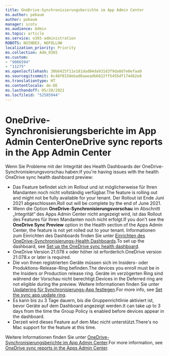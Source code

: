 ```yaml
---
title: OneDrive-Synchronisierungsberichte im App Admin Center
ms.author: pebaum
author: pebaum
manager: scotv
ms.audience: Admin
ms.topic: article
ms.service: o365-administration
ROBOTS: NOINDEX, NOFOLLOW
localization_priority: Priority
ms.collection: Adm_O365
ms.custom:
- "9006594"
- "11275"
ms.openlocfilehash: 30b6425f11e181dad04da931d3f9da0d7e0efaa0
ms.sourcegitcommit: 6c46f0158ebad6aaeadb6822ff5455df174db2e8
ms.translationtype: HT
ms.contentlocale: de-DE
ms.lasthandoff: 05/20/2021
ms.locfileid: "52585944"
---
```

# <a name="onedrive-sync-reports-in-the-app-admin-center"></a><span data-ttu-id="29b69-102">OneDrive-Synchronisierungsberichte im App Admin Center</span><span class="sxs-lookup"><span data-stu-id="29b69-102">OneDrive sync reports in the App Admin Center</span></span>

<span data-ttu-id="29b69-103">Wenn Sie Probleme mit der Integrität des Health Dashboards der OneDrive-Synchronisierungsvorschau haben:</span><span class="sxs-lookup"><span data-stu-id="29b69-103">If you're having issues with the health OneDrive sync health dashboard preview:</span></span>

- <span data-ttu-id="29b69-104">Das Feature befindet sich im Rollout und ist möglicherweise für Ihren Mandanten noch nicht vollständig verfügbar.</span><span class="sxs-lookup"><span data-stu-id="29b69-104">The feature is rolling out and might not be fully available for your tenant.</span></span> <span data-ttu-id="29b69-105">Der Rollout ist Ende Juni 2021 abgeschlossen.</span><span class="sxs-lookup"><span data-stu-id="29b69-105">Roll out will be complete by the end of June 2021.</span></span>
- <span data-ttu-id="29b69-106">Wenn die Option **OneDrive-Synchronisierungsvorschau** im Abschnitt „Integrität“ des Apps Admin Center nicht angezeigt wird, ist das Rollout des Features für Ihren Mandanten noch nicht erfolgt.</span><span class="sxs-lookup"><span data-stu-id="29b69-106">If you don't see the **OneDrive Sync Preview** option in the Health section of the Apps Admin Center, the feature is not yet rolled out to your tenant.</span></span> <span data-ttu-id="29b69-107">Informationen zum Einrichten des Dashboards finden Sie unter [Einrichten des OneDrive-Synchronisierungs-Health Dashboards](/OneDrive/sync-health#set-up-the-onedrive-sync-health-dashboard).</span><span class="sxs-lookup"><span data-stu-id="29b69-107">To set up the dashboard, see [Set up the OneDrive sync health dashboard](/OneDrive/sync-health#set-up-the-onedrive-sync-health-dashboard).</span></span>
- <span data-ttu-id="29b69-108">OneDrive Version 21.078 x oder höher ist erforderlich.</span><span class="sxs-lookup"><span data-stu-id="29b69-108">OneDrive version 21.078.x or later is required.</span></span>
- <span data-ttu-id="29b69-109">Die von Ihnen registrierten Geräte müssen sich im Insiders- oder Produktions-Release-Ring befinden.</span><span class="sxs-lookup"><span data-stu-id="29b69-109">The devices you enroll must be in the Insiders or Production release ring.</span></span> <span data-ttu-id="29b69-110">Geräte im verzögerten Ring sind während der Vorschau nicht berechtigt.</span><span class="sxs-lookup"><span data-stu-id="29b69-110">Devices in the Deferred ring are not eligible during the preview.</span></span> <span data-ttu-id="29b69-111">Weitere Informationen finden Sie unter [Updatering für Synchronisierungs-App festlegen](/OneDrive/use-group-policy#set-the-sync-app-update-ring).</span><span class="sxs-lookup"><span data-stu-id="29b69-111">For more info, see [Set the sync app update ring](/OneDrive/use-group-policy#set-the-sync-app-update-ring).</span></span>
- <span data-ttu-id="29b69-112">Es kann bis zu 3 Tage dauern, bis die Gruppenrichtlinie aktiviert ist, bevor Geräte auf dem Dashboard angezeigt werden.</span><span class="sxs-lookup"><span data-stu-id="29b69-112">It can take up to 3 days from the time the Group Policy is enabled before devices appear in the dashboard.</span></span>
- <span data-ttu-id="29b69-113">Derzeit wird dieses Feature auf dem Mac nicht unterstützt.</span><span class="sxs-lookup"><span data-stu-id="29b69-113">There's no Mac support for the feature at this time.</span></span>

<span data-ttu-id="29b69-114">Weitere Informationen finden Sie unter [OneDrive-Synchronisierungsberichte im App Admin Center](/OneDrive/sync-health).</span><span class="sxs-lookup"><span data-stu-id="29b69-114">For more information, see [OneDrive sync reports in the Apps Admin Center](/OneDrive/sync-health).</span></span>